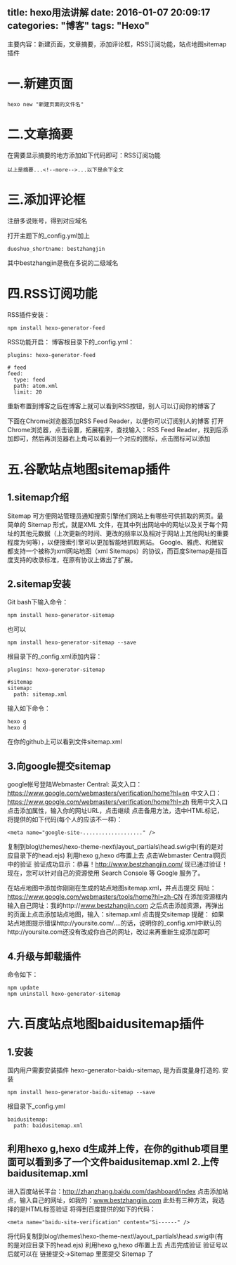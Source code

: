 title: hexo用法讲解
date: 2016-01-07 20:09:17
categories: "博客"
tags: "Hexo"
---
主要内容：新建页面，文章摘要，添加评论框，RSS订阅功能，站点地图sitemap插件
<!--more-->
一.新建页面
================
```
hexo new "新建页面的文件名"
```
二.文章摘要
==============

在需要显示摘要的地方添加如下代码即可：RSS订阅功能

```
以上是摘要...<!--more-->...以下是余下全文
```

三.添加评论框
==============
注册多说账号，得到对应域名

打开主题下的_config.yml加上
```
duoshuo_shortname: bestzhangjin
```
其中bestzhangjin是我在多说的二级域名

四.RSS订阅功能
===============
RSS插件安装：
```
npm install hexo-generator-feed
```
RSS功能开启：
博客根目录下的_config.yml：
```
plugins: hexo-generator-feed

# feed
feed:
  type: feed 
  path: atom.xml 
  limit: 20
```
重新布置到博客之后在博客上就可以看到RSS按钮，别人可以订阅你的博客了

下面在Chrome浏览器添加RSS Feed Reader，以便你可以订阅别人的博客
打开Chrome浏览器，点击设置，拓展程序，查找输入：RSS Feed Reader，找到后添加即可，然后再浏览器右上角可以看到一个对应的图标，点击图标可以添加

五.谷歌站点地图sitemap插件
======================
1.sitemap介绍
---------------
Sitemap 可方便网站管理员通知搜索引擎他们网站上有哪些可供抓取的网页。最简单的 Sitemap 形式，就是XML 文件，在其中列出网站中的网址以及关于每个网址的其他元数据（上次更新的时间、更改的频率以及相对于网站上其他网址的重要程度为何等），以便搜索引擎可以更加智能地抓取网站。
Google、雅虎、和微软都支持一个被称为xml网站地图（xml Sitemaps）的协议，而百度Sitemap是指百度支持的收录标准，在原有协议上做出了扩展。

2.sitemap安装
-----------------------------
Git bash下输入命令：
```
npm install hexo-generator-sitemap
```
也可以
```
npm install hexo-generator-sitemap --save
```

根目录下的_config.xml添加内容：
```
plugins: hexo-generator-sitemap

#sitemap
sitemap:
  path: sitemap.xml
```

输入如下命令：
```
hexo g
hexo d
```
在你的github上可以看到文件sitemap.xml

3.向google提交sitemap
-------------------------
google帐号登陆Webmaster Central:
英文入口：https://www.google.com/webmasters/verification/home?hl=en
中文入口：https://www.google.com/webmasters/verification/home?hl=zh
我用中文入口
点击添加属性，输入你的网址URL，点击继续
点击备用方法，选中HTML标记，将提供的如下代码(每个人的应该不一样)：
```
<meta name="google-site-..................." />
```
复制到blog\themes\hexo-theme-next\layout\_partials\head.swig中(有的是对应目录下的head.ejs)
利用hexo g,hexo d布置上去
点击Webmaster Central网页中的验证
验证成功显示：恭喜！http://www.bestzhangjin.com/ 现已通过验证！现在，您可以针对自己的资源使用 Search Console 等 Google 服务了。

在站点地图中添加你刚刚在生成的站点地图sitemap.xml，并点击提交
网址：https://www.google.com/webmasters/tools/home?hl=zh-CN
在添加资源框内输入自己网址：我的http://www.bestzhangjin.com
之后点击添加资源，再弹出的页面上点击添加站点地图，输入：sitemap.xml
点击提交sitemap
提醒：
如果站点地图提示错误http://yoursite.com/....的话，说明你的_config.xml中默认的http://yoursite.com还没有改成你自己的网址，改过来再重新生成添加即可


4.升级与卸载插件
------------------------
命令如下：
```
npm update
npm uninstall hexo-generator-sitemap
```


六.百度站点地图baidusitemap插件
=========================
1.安装
------------
国内用户需要安装插件 hexo-generator-baidu-sitemap, 是为百度量身打造的. 安装
```
npm install hexo-generator-baidu-sitemap --save
```
根目录下_config.yml
```
baidusitemap:
  path: baidusitemap.xml
```
利用hexo g,hexo d生成并上传，在你的github项目里面可以看到多了一个文件baidusitemap.xml
2.上传baidusitemap.xml
------------------
进入百度站长平台：http://zhanzhang.baidu.com/dashboard/index
点击添加站点，输入自己的网址，如我的：www.bestzhangjin.com
此处有三种方法，我选择的是HTML标签验证
将得到百度提供的如下的代码：
```
<meta name="baidu-site-verification" content="Si------" />
```
将代码复制到blog\themes\hexo-theme-next\layout\_partials\head.swig中(有的是对应目录下的head.ejs)
利用hexo g,hexo d布置上去
点击完成验证
验证号以后就可以在 链接提交->Sitemap 里面提交 Sitemap 了

